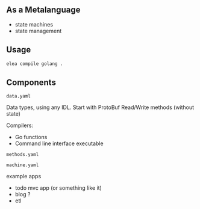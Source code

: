 


## As a Metalanguage

- state machines
- state management


## Usage

```bash
elea compile golang .
```


## Components

`data.yaml`

Data types, using any IDL. Start with ProtoBuf
Read/Write methods (without state)

Compilers:
 - Go functions
 - Command line interface executable


`methods.yaml`

`machine.yaml`



example apps
- todo mvc app (or something like it)
- blog ?
- etl


